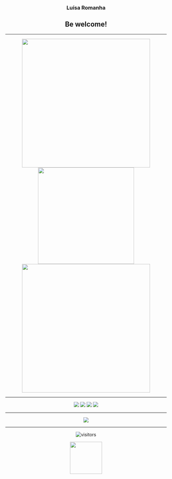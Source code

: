 <div align="center">

### Luísa Romanha  
## Be welcome!

---

<img src="https://github-readme-stats.vercel.app/api?username=luisa-romanha&show_icons=true&theme=tokyonight&hide_border=true&count_private=true" width="400" />
<img src="https://github-readme-stats.vercel.app/api/top-langs/?username=luisa-romanha&layout=compact&theme=tokyonight&hide_border=true" width="300" />

<img src="https://github-readme-streak-stats.herokuapp.com/?user=luisa-romanha&theme=tokyonight&hide_border=true" width="400"/>

---

<div align="center">
  <a href="mailto:romanhaluisa@gmail.com"><img src="https://img.shields.io/badge/Gmail-D14836?style=for-the-badge&logo=gmail&logoColor=white"></a>
  <a href="https://instagram.com/lromanha_"><img src="https://img.shields.io/badge/Instagram-%23E4405F.svg?style=for-the-badge&logo=instagram&logoColor=white"></a>
  <a href="https://www.linkedin.com/in/luisa-romanha/"><img src="https://img.shields.io/badge/LinkedIn-%230077B5.svg?style=for-the-badge&logo=linkedin&logoColor=white"></a>
  <a href="https://discord.com/users/lromanha"><img src="https://img.shields.io/badge/Discord-%237289DA.svg?style=for-the-badge&logo=discord&logoColor=white"></a>
</div>

---

<div align="center">
  <img src="https://skillicons.dev/icons?i=cs,js,html,css,figma,bootstrap,react,arduino,photoshop,postman" />
</div>

---

![visitors](https://komarev.com/ghpvc/?username=luisa-romanha&label=VISITS&color=blue&style=flat)

<div align="center">
  <img src="https://media.tenor.com/SfLdz5UeXXMAAAAi/cute.gif" width="100px"/>
</div>

</div>
